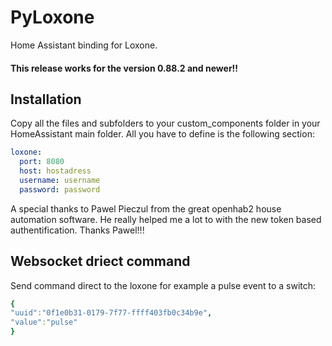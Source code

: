 # PyLoxone
Home Assistant binding for Loxone. 

#### This release works for the version 0.88.2 and newer!!

## Installation
Copy all the files and subfolders to your custom_components folder in your HomeAssistant
main folder. All you have to define is the following section:

```yaml
loxone:
  port: 8080
  host: hostadress
  username: username
  password: password
```

A special thanks to Pawel Pieczul from the great openhab2 house automation software. 
He really helped me a lot to with the new token based authentification. Thanks Pawel!!!

## Websocket driect command
Send command direct to the loxone for example a pulse event to a switch:

```yaml
{
"uuid":"0f1e0b31-0179-7f77-ffff403fb0c34b9e",
"value":"pulse"
}
```

